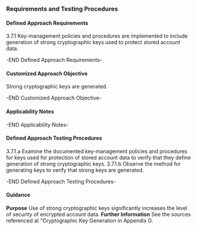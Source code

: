 ### Requirements and Testing Procedures

#### Defined Approach Requirements
3.7.1 Key-management policies and procedures are implemented to include generation of strong cryptographic keys used to protect stored account data.

-END Defined Approach Requirements- 
#### Customized Approach Objective
Strong cryptographic keys are generated.

-END Customized Approach Objective- 
#### Applicability Notes



-END Applicability Notes- 
#### Defined Approach Testing Procedures
3.7.1.a Examine the documented key-management policies and procedures for keys used for protection of stored account data to verify that they define generation of strong cryptographic keys.
3.7.1.b Observe the method for generating keys to verify that strong keys are generated.

-END Defined Approach Testing Procedures- 
#### Guidance
**Purpose**
Use of strong cryptographic keys significantly increases the level of security of encrypted account data.
**Further Information**
See the sources referenced at "Cryptographic Key Generation in Appendix G.